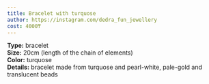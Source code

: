 ```yaml
---
title: Bracelet with turquose
author: https://instagram.com/dedra_fun_jewellery
cost: 4000₸
---
```

**Type:** bracelet  
**Size:** 20cm (length of the chain of elements)  
**Color:** turquose  
**Details:** bracelet made from turquose and pearl-white, pale-gold and translucent beads  